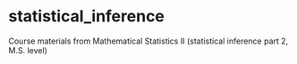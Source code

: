 # statistical_inference
Course materials from Mathematical Statistics II (statistical inference part 2, M.S. level)
